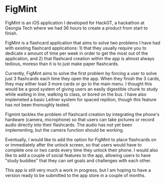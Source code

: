 FigMint
=======
FigMint is an iOS application I developed for HackGT, a hackathon at Georgia Tech where we had 36 hours to create a product from start to finish.

FigMint is a flashcard application that aims to solve two problems I have had with existing flashcard applications: 1) that they usually require you to dedicate x amount of time per week in order to get the most out of the application, and 2) that flashcard creation within the app is almost always tedious, moreso than it is to just make paper flashcards.

Currently, FigMint aims to solve the first problem by forcing a user to solve just 3 flashcards each time they open the app. When they finish the 3 cards, they may either load 3 more cards or go to the main menu. I thought this would be a good system of giving users an easily digestible chunk to study while waiting in line, walking to class, or bored on the bus. I have also implemeted a basic Leitner system for spaced repition, though this feature has not been thoroughly tested.

Figmint tackles the problem of flashcard creation by integrating the phone's hardware (camera, microphone) so that users can take pictures or record audio directly into their flashcards. The audio has not yet been implementing, but the camera function should be working.

Eventually, I would like to add the option for FigMint to place flashcards on or immediately after the unlock screen, so that users would have to complete one or two cards every time they unlock their phone. I would also like to add a couple of social features to the app, allowing users to have "study buddies" that they can set goals and challenges with each other.

This app is still very much a work in progress, but I am hoping to have a version ready to be submitted to the app store in a couple of months.
